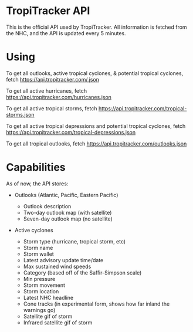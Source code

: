 # TropiTracker API
This is the official API used by TropiTracker. All information is fetched from the NHC, and the API is updated every 5 minutes.

# Using
To get all outlooks, active tropical cyclones, & potential tropical cyclones, fetch https://api.tropitracker.com/.json

To get all active hurricanes, fetch https://api.tropitracker.com/hurricanes.json

To get all active tropical storms, fetch https://api.tropitracker.com/tropical-storms.json

To get all active tropical depressions and potential tropical cyclones, fetch https://api.tropitracker.com/tropical-depressions.json

To get all tropical outlooks, fetch https://api.tropitracker.com/outlooks.json

# Capabilities
As of now, the API stores:

- Outlooks (Atlantic, Pacific, Eastern Pacific)

    - Outlook description
    - Two-day outlook map (with satellite)
    - Seven-day outlook map (no satellite)

- Active cyclones

    - Storm type (hurricane, tropical storm, etc)
    - Storm name
    - Storm wallet
    - Latest advisory update time/date
    - Max sustained wind speeds
    - Category (based off of the Saffir-Simpson scale)
    - Min pressure
    - Storm movement
    - Storm location
    - Latest NHC headline
    - Cone tracks (in experimental form, shows how far inland the warnings go)
    - Satellite gif of storm
    - Infrared satellite gif of storm
